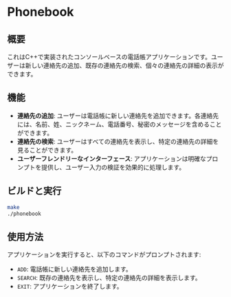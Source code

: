 # Phonebook

## 概要
これはC++で実装されたコンソールベースの電話帳アプリケーションです。ユーザーは新しい連絡先の追加、既存の連絡先の検索、個々の連絡先の詳細の表示ができます。

## 機能
- **連絡先の追加**: ユーザーは電話帳に新しい連絡先を追加できます。各連絡先には、名前、姓、ニックネーム、電話番号、秘密のメッセージを含めることができます。
- **連絡先の検索**: ユーザーはすべての連絡先を表示し、特定の連絡先の詳細を見ることができます。
- **ユーザーフレンドリーなインターフェース**: アプリケーションは明確なプロンプトを提供し、ユーザー入力の検証を効果的に処理します。

## ビルドと実行
```bash
make
./phonebook
```


## 使用方法
アプリケーションを実行すると、以下のコマンドがプロンプトされます:

- `ADD`: 電話帳に新しい連絡先を追加します。
- `SEARCH`: 既存の連絡先を表示し、特定の連絡先の詳細を表示します。
- `EXIT`: アプリケーションを終了します。
